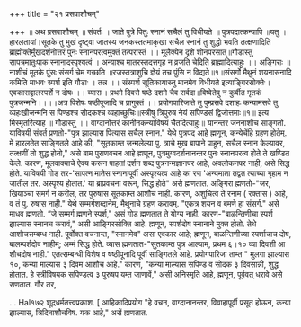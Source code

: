 +++
title = "२१ प्रसवाशौचम्"

+++
॥ अथ प्रसवाशौचम् ॥ 
संवर्तः । जाते पुत्रे पितुः स्नानं सचैलं तु विधीयते ॥ पुत्रपदात्कन्यापि ॥यतु । हारलतायां।सूतके तु मुखं दृष्ट्वा जातस्य जनकस्ततमाकृखा सचैल स्नानं तु शुद्धो भवति तत्क्षणादिति ब्राह्मोक्तेर्मुखदर्शनोत्तरं पुनः स्नानपरत्वमुक्तं तत्परास्तं ।। मूलैक्येन दृशे शोनपरसात्॥गौडास्तु सापत्रमातुःपाक स्नानादस्पृश्यत्वं । अन्याश्च मातरस्तदत्तगृह न व्रजति चेदिति ब्राह्मादित्याहुः ।। अङ्गिराः ॥ नाशीचं मूतके पुंसः संसर्ग चेम गच्छति ॥रजस्तत्राशुचि ज्ञेयं तच पुंसि न विद्यते॥१॥संसर्गो मैथुनं शयनासनादि कमिति माधवः स्पर्श इति गौडाः । तन्न ।। संस्पर्श सूतिकायास्तु मानमेव विधीयते इत्याङ्गिरसोक्तेः। एवकाराद्वालस्पर्शे न दोषः ।। व्यासः। प्रथमे दिवसे षष्ठे दशमे चैव सर्वदा॥विष्वेतेषु न कुर्वीत मृतकं पुत्रजन्मनि।।।।अत्र विशेषः षष्ठीपूजादि च प्रागुक्तं ।। प्रयोगपारिजाते तु पुम्प्रसवे दशाहः कन्यामसवे तु व्यहःखीजन्मनि स पिण्डश्च सोदकश्च व्यहाच्छुचिः॥स्त्रीषु त्रिपुरुष नेयं सपिण्डसं द्विजोत्तमाः॥१॥ इत्य मिस्मृतरित्याह ॥ गौडास्तु ।। वाग्दानोत्तरं कानीनकन्याविषयं चैतदित्याहुः॥ 
यानन्तर जननाशौच साङ्गतो. याविषयी संवर्त प्रणतो-"पुत्र झाल्यास पित्यास सचैल स्नान." येथे पुत्रपद आहे ह्मणून, कन्येचेंहि ग्रहण होतेम्. में हारलतेत साङ्गितले आहे की, "सूतकाम्त जन्मलेल्या पु. त्राचे मुख बापाने पाहून, सचैल स्नान केल्यावर, तत्क्षणीं तो शुद्ध होतो," असे ब्राम पुराणवचन आहे ह्मणून, पुत्रमुग्वदर्शनानन्तर पुनः स्नानपरत्व होते ते खण्डित केले. कारण, मूलवाक्याचे ऐक्य करून पाहतां दर्शन शब्द पुत्रनन्मज्ञानपर आहे, अवलोकनपर नाही, असे सिद्ध होते. याविषयी गोड तर-'सापत्न मातेस स्नानापूर्वी अस्पृश्यत्व आहे का रण 'अन्यमाता तद्वत त्याच्या गृहाम न जातील तर. अस्पृश्य होतात.' या ब्राप्रवचना वरून, सिद्ध होते" असे ह्मणतात. अङ्गिरा ह्मणतो-"जर, खियाञ्चा समर्ग न करील, तर पुरुषास सूतकाम्त आशौच नाही. कारण, अशुचित्व ते रनाम ( रक्तास ) आहे, व तं पु. रुषास नाही." येथे सम्मर्गशब्दानेम्, मैथुनाचे ग्रहण करावम्. "एकत्र शयन व बमणे हा संसर्ग." असे माधव ह्मणतो. “जे सम्मर्ग ह्मणने स्पर्श," असं गोड ह्मणतात ते योग्य नाही. कारण-"बाळन्तिणीचा स्पर्श झाल्यास स्नानच करावं," असी आङ्गिरसोक्ति आहे. ह्मणून, स्पर्शदोष स्नानाने मुक्त होतो. तेथे आशौचसम्बम्ध नाही. पूर्वोक्त वचनान्त, "स्मानमेव" असा एवकार आहे; ह्मणून, बाळन्तिणीच्या स्पर्शाचाच दोष, बालम्पर्शदोष नाहीम्; अम्मं सिद्ध होते. व्यास ह्मणतात-"सुतकाम्त पुत्र आल्याम, प्रथम ६।१० व्या दिवशी आ शौचदोष नाही." एतत्सम्बन्धी विशेष व षष्ठीपूनादि पूर्वी साङ्गितले आहे. प्रयोगपारिजा ताम्त " मुलगा झाल्यास १०, कन्या माल्यास ३ दिवम आशौच आहे." कारण, "कन्या माल्यास सपिण्ड व सोदक ३ दिवसान्नी, शुद्ध होतात. हे स्त्रीविषयक सपिण्डत्व ३ पुरुषप यम्त जाणावें," असी अनिस्मृति आहे, ह्मणून, पूर्ववत् धरावे असे सणतात. गौर तर, 


. 
. 
Hal१७२ 
शूद्रधर्मतत्त्वप्रकाश. [ आहिकादिप्रयोग "हे वचन, वाग्दानानन्तर, विवाहापूर्वी प्रसूत होऊन, कन्या झाल्यास, त्रिदिनाशौचविष. यक आहे," असें ह्मणतात. 
